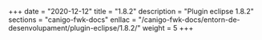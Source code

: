 +++
date        = "2020-12-12"
title       = "1.8.2"
description = "Plugin eclipse 1.8.2"
sections    = "canigo-fwk-docs"
enllac		= "/canigo-fwk-docs/entorn-de-desenvolupament/plugin-eclipse/1.8.2/"
weight		= 5
+++
